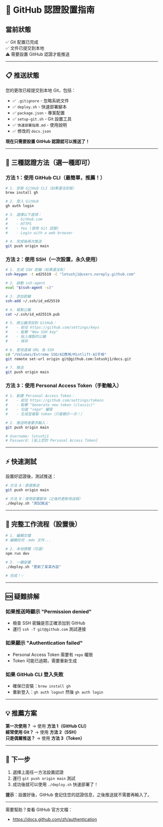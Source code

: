 # 🔐 GitHub 認證設置指南

## 當前狀態
✅ Git 配置已完成  
✅ 文件已提交到本地  
⚠️ 需要設置 GitHub 認證才能推送

---

## 📋 推送狀態

您的更改已經提交到本地 Git，包括：
- ✅ `.gitignore` - 忽略系統文件
- ✅ `deploy.sh` - 快速部署腳本
- ✅ `package.json` - 專案配置
- ✅ `setup-git.sh` - Git 設置工具
- ✅ `快速部署指南.md` - 使用說明
- ✅ 修改的 `docs.json`

**現在只需要設置 GitHub 認證就可以推送了！**

---

## 🎯 三種認證方法（選一種即可）

### 方法 1：使用 GitHub CLI（最簡單，推薦！）

```bash
# 1. 安裝 GitHub CLI（如果還沒安裝）
brew install gh

# 2. 登入 GitHub
gh auth login

# 3. 選擇以下選項：
#    - GitHub.com
#    - HTTPS
#    - Yes (使用 Git 認證)
#    - Login with a web browser

# 4. 完成後再次推送
git push origin main
```

### 方法 2：使用 SSH（一次設置，永久使用）

```bash
# 1. 生成 SSH 密鑰（如果還沒有）
ssh-keygen -t ed25519 -C "lotushj1@users.noreply.github.com"

# 2. 啟動 ssh-agent
eval "$(ssh-agent -s)"

# 3. 添加密鑰
ssh-add ~/.ssh/id_ed25519

# 4. 複製公鑰
cat ~/.ssh/id_ed25519.pub

# 5. 將公鑰添加到 GitHub：
#    - 前往 https://github.com/settings/keys
#    - 點擊 "New SSH key"
#    - 貼上複製的公鑰
#    - 保存

# 6. 更改遠端 URL 為 SSH
cd "/Volumes/Extreme SSD/AI應用/Mintlift-AI手冊"
git remote set-url origin git@github.com:lotushj1/docs.git

# 7. 推送
git push origin main
```

### 方法 3：使用 Personal Access Token（手動輸入）

```bash
# 1. 創建 Personal Access Token：
#    - 前往 https://github.com/settings/tokens
#    - 點擊 "Generate new token (classic)"
#    - 勾選 "repo" 權限
#    - 生成並複製 token（只會顯示一次！）

# 2. 推送時會要求輸入：
git push origin main

# Username: lotushj1
# Password: [貼上您的 Personal Access Token]
```

---

## ⚡ 快速測試

設置好認證後，測試推送：

```bash
# 方法 A：直接推送
git push origin main

# 方法 B：使用部署腳本（之後的更新用這個）
./deploy.sh "測試推送"
```

---

## 🔄 完整工作流程（設置後）

```bash
# 1. 編輯文檔
# 編輯任何 .mdx 文件...

# 2. 本地預覽（可選）
npm run dev

# 3. 一鍵部署
./deploy.sh "更新了某某內容"

# 完成！✨
```

---

## 🆘 疑難排解

### 如果推送時顯示 "Permission denied"
- 檢查 SSH 密鑰是否正確添加到 GitHub
- 運行 `ssh -T git@github.com` 測試連接

### 如果顯示 "Authentication failed"
- Personal Access Token 需要有 `repo` 權限
- Token 可能已過期，需要重新生成

### 如果 GitHub CLI 登入失敗
- 確保已安裝：`brew install gh`
- 重新登入：`gh auth logout` 然後 `gh auth login`

---

## 💡 推薦方案

**第一次使用？** → 使用 **方法 1（GitHub CLI）**  
**經常使用 Git？** → 使用 **方法 2（SSH）**  
**只是偶爾推送？** → 使用 **方法 3（Token）**

---

## 📝 下一步

1. 選擇上面任一方法設置認證
2. 運行 `git push origin main` 測試
3. 成功後就可以使用 `./deploy.sh` 快速部署了！

**提示**：設置好後，GitHub 會記住您的認證信息，之後推送就不需要再輸入了。

---

需要幫助？查看 GitHub 官方文檔：
- https://docs.github.com/zh/authentication

